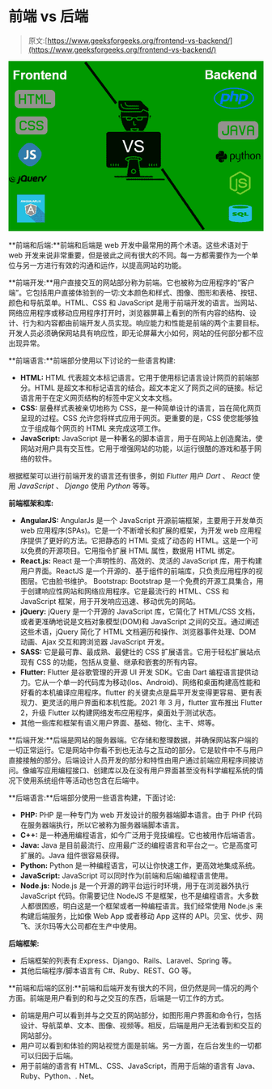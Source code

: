 # 前端 vs 后端

> 原文:[https://www.geeksforgeeks.org/frontend-vs-backend/](https://www.geeksforgeeks.org/frontend-vs-backend/)

![](img/a72bd4f6731903239fe5eb72bf2da2f2.png)

**前端和后端:**前端和后端是 web 开发中最常用的两个术语。这些术语对于 web 开发来说非常重要，但是彼此之间有很大的不同。每一方都需要作为一个单位与另一方进行有效的沟通和运作，以提高网站的功能。

**前端开发:**用户直接交互的网站部分称为前端。它也被称为应用程序的“客户端”。它包括用户直接体验到的一切:文本颜色和样式、图像、图形和表格、按钮、颜色和导航菜单。HTML、CSS 和 JavaScript 是用于前端开发的语言。当网站、网络应用程序或移动应用程序打开时，浏览器屏幕上看到的所有内容的结构、设计、行为和内容都由前端开发人员实现。响应能力和性能是前端的两个主要目标。开发人员必须确保网站具有响应性，即无论屏幕大小如何，网站的任何部分都不应出现异常。

**前端语言:**前端部分使用以下讨论的一些语言构建:

*   **HTML:** HTML 代表超文本标记语言。它用于使用标记语言设计网页的前端部分。HTML 是超文本和标记语言的结合。超文本定义了网页之间的链接。标记语言用于在定义网页结构的标签中定义文本文档。
*   **CSS:** 层叠样式表被亲切地称为 CSS，是一种简单设计的语言，旨在简化网页呈现的过程。CSS 允许您将样式应用于网页。更重要的是，CSS 使您能够独立于组成每个网页的 HTML 来完成这项工作。
*   **JavaScript:** JavaScript 是一种著名的脚本语言，用于在网站上创造魔法，使网站对用户具有交互性。它用于增强网站的功能，以运行很酷的游戏和基于网络的软件。

根据框架可以进行前端开发的语言还有很多，例如 *Flutter* 用户 *Dart* 、 *React* 使用 *JavaScript* 、 *Django* 使用 *Python* 等等。

**前端框架和库:**

*   **AngularJS:** AngularJs 是一个 JavaScript 开源前端框架，主要用于开发单页 web 应用程序(SPAs)。它是一个不断增长和扩展的框架，为开发 web 应用程序提供了更好的方法。它把静态的 HTML 变成了动态的 HTML。这是一个可以免费的开源项目。它用指令扩展 HTML 属性，数据用 HTML 绑定。
*   **React.js:** React 是一个声明性的、高效的、灵活的 JavaScript 库，用于构建用户界面。ReactJS 是一个开源的、基于组件的前端库，只负责应用程序的视图层。它由脸书维护。
    Bootstrap: Bootstrap 是一个免费的开源工具集合，用于创建响应性网站和网络应用程序。它是最流行的 HTML、CSS 和 JavaScript 框架，用于开发响应迅速、移动优先的网站。
*   **jQuery:** jQuery 是一个开源的 JavaScript 库，它简化了 HTML/CSS 文档，或者更准确地说是文档对象模型(DOM)和 JavaScript 之间的交互。通过阐述这些术语，jQuery 简化了 HTML 文档遍历和操作、浏览器事件处理、DOM 动画、Ajax 交互和跨浏览器 JavaScript 开发。
*   **SASS:** 它是最可靠、最成熟、最健壮的 CSS 扩展语言。它用于轻松扩展站点现有 CSS 的功能，包括从变量、继承和嵌套的所有内容。
*   **Flutter:** Flutter 是谷歌管理的开源 UI 开发 SDK。它由 Dart 编程语言提供动力。它从一个单一的代码库为移动(Ios、Android)、网络和桌面构建高性能和好看的本机编译应用程序。flutter 的关键卖点是扁平开发变得更容易、更有表现力、更灵活的用户界面和本机性能。2021 年 3 月，flutter 宣布推出 Flutter 2，升级 Flutter 以构建网络发布应用程序，桌面处于测试状态。
*   其他一些库和框架有语义用户界面、基础、物化、主干、烬等。

**后端开发:**后端是网站的服务器端。它存储和整理数据，并确保网站客户端的一切正常运行。它是网站中你看不到也无法与之互动的部分。它是软件中不与用户直接接触的部分。后端设计人员开发的部分和特性由用户通过前端应用程序间接访问。像编写应用编程接口、创建库以及在没有用户界面甚至没有科学编程系统的情况下使用系统组件等活动也包含在后端中。

**后端语言:**后端部分使用一些语言构建，下面讨论:

*   **PHP:** PHP 是一种专门为 web 开发设计的服务器端脚本语言。由于 PHP 代码在服务器端执行，所以它被称为服务器端脚本语言。
*   **C++:** 是一种通用编程语言，如今广泛用于竞技编程。它也被用作后端语言。
*   **Java:** Java 是目前最流行、应用最广泛的编程语言和平台之一。它是高度可扩展的。Java 组件很容易获得。
*   **Python:** Python 是一种编程语言，可以让你快速工作，更高效地集成系统。
*   **JavaScript:** JavaScript 可以同时作为(前端和后端)编程语言使用。
*   **Node.js:** Node.js 是一个开源的跨平台运行时环境，用于在浏览器外执行 JavaScript 代码。你需要记住 NodeJS 不是框架，也不是编程语言。大多数人都很困惑，明白这是一个框架或者一种编程语言。我们经常使用 Node.js 来构建后端服务，比如像 Web App 或者移动 App 这样的 API。贝宝、优步、网飞、沃尔玛等大公司都在生产中使用。

**后端框架:**

*   后端框架的列表有:Express、Django、Rails、Laravel、Spring 等。
*   其他后端程序/脚本语言有 C#、Ruby、REST、GO 等。

**前端和后端的区别:**前端和后端开发有很大的不同，但仍然是同一情况的两个方面。前端是用户看到的和与之交互的东西，后端是一切工作的方式。

*   前端是用户可以看到并与之交互的网站部分，如图形用户界面和命令行，包括设计、导航菜单、文本、图像、视频等。相反，后端是用户无法看到和交互的网站部分。
*   用户可以看到和体验的网站视觉方面是前端。另一方面，在后台发生的一切都可以归因于后端。
*   用于前端的语言有 HTML、CSS、JavaScript，而用于后端的语言有 Java、Ruby、Python、. Net。